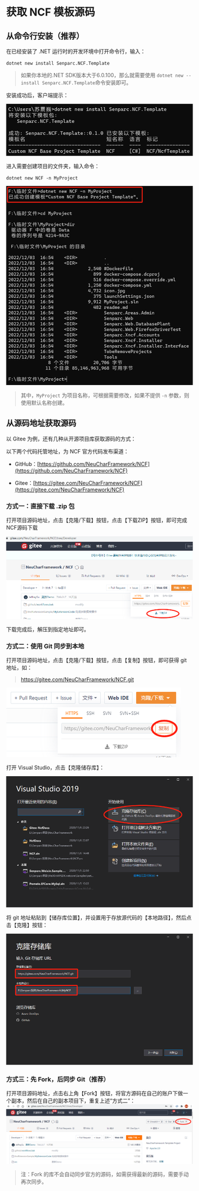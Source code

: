 # 获取 NCF 模板源码

## 从命令行安装（推荐）

在已经安装了 .NET 运行时的开发环境中打开命令行，输入：

```
dotnet new install Senparc.NCF.Template
```
> 如果你本地的.NET SDK版本大于6.0.100，那么就需要使用 `dotnet new --install Senparc.NCF.Template`命令安装即可。

安装成功后，客户端提示：

<img src="./images/get-ncf-template-05-install-package.png" />

进入需要创建项目的文件夹，输入命令：

```
dotnet new NCF -n MyProject
```

<img src="./images/get-ncf-template-06-create-project.png" />

> 其中，`MyProject` 为项目名称，可根据需要修改，如果不提供 `-n` 参数，则使用默认名称创建。



## 从源码地址获取源码

以 Gitee 为例，还有几种从开源项目库获取源码的方式：

以下两个代码托管地址，为 NCF 官方代码发布渠道：

 - GitHub：[https://github.com/NeuCharFramework/NCF](https://github.com/NeuCharFramework/NCF)

 - Gitee：[https://gitee.com/NeuCharFramework/NCF](https://gitee.com/NeuCharFramework/NCF)


### 方式一：直接下载 .zip 包

打开项目源码地址，点击【克隆/下载】按钮，点击【下载ZIP】按钮，即可完成NCF源码下载

<img src="./images/get-ncf-tempate-01-download-from-gitee.png" />

下载完成后，解压到指定地址即可。

### 方式二：使用 Git 同步到本地

打开项目源码地址，点击【克隆/下载】按钮，点击【复制】按钮，即可获得 git 地址，如：
> https://gitee.com/NeuCharFramework/NCF.git

<img src="./images/get-ncf-tempate-02-copy-git-url.png" />

打开 Visual Studio，点击【克隆储存库】：

<img src="./images/get-ncf-tempate-03-clone-01.png" />

将 git 地址粘贴到【储存库位置】，并设置用于存放源代码的【本地路径】，然后点击【克隆】按钮：

<img src="./images/get-ncf-tempate-03-clone-02.png" />

### 方式三：先 Fork，后同步 Git（推荐）

打开项目源码地址，点击右上角【Fork】按钮，将官方源码在自己的账户下做一个副本，然后在自己的副本项目下，重复上述“方式二”：
<img src="./images/get-ncf-tempate-04-fork.png" />

> 注：Fork 的库不会自动同步官方的源码，如需获得最新的源码，需要手动再次同步。

